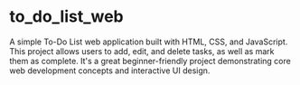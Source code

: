 # to_do_list_web
A simple To-Do List web application built with HTML, CSS, and JavaScript. This project allows users to add, edit, and delete tasks, as well as mark them as complete. It's a great beginner-friendly project demonstrating core web development concepts and interactive UI design.
